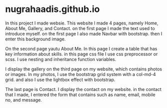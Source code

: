 # nugrahaadis.github.io
In this project I made websie. This website I made 4 pages, namely Home, About Me, Gallery, and Contact.
on the first page I made the text used to introduce myself. on the first page I also made Navbar with bootstrap.
then I enter this background image.

On the second page yautu About Me. In this page I create a table that has key information about skills.
in this page css file I use css preprocessor or scss. I use nesting and inheritance function variables.

I display the gallery on the third page on my website, which contains photos or images.
In my photos, I use the bootstrap grid system with a col-md-4 grid.
and also I use the lightbox effect with bootstrap.

The last page is Contact. I display the contact on my website.
in the contact that I made, I entered the form that contains such as name, email, mobile no, and message.

